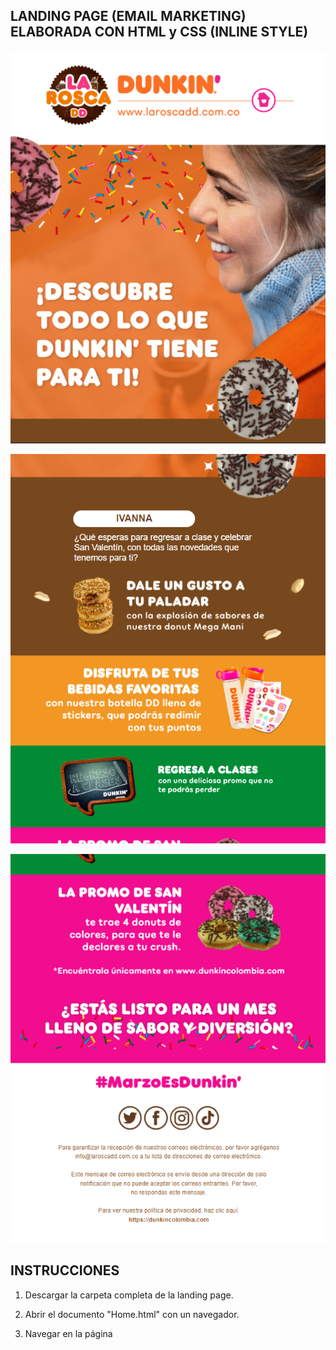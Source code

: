 ## LANDING PAGE (EMAIL MARKETING) ELABORADA CON HTML y CSS (INLINE STYLE) 

![Vista del header](screenshots/Header.png)

![Vista del body](screenshots/Body.png)

![Vista del footer](screenshots/Footer.png)



## INSTRUCCIONES

1. Descargar la carpeta completa de la landing page.

2. Abrir el documento "Home.html" con un navegador.

3. Navegar en la página 